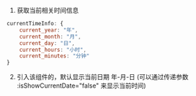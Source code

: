 1. 获取当前相关时间信息

```javascript
currentTimeInfo: {
	current_year: "年",
	current_month: "月",
	current_day: "日",
	current_hours: "小时",
	current_minutes: "分钟"
}
```

2. 引入该组件的，默认显示当前日期 年-月-日 (可以通过传递参数 :isShowCurrentDate="false" 来显示当前时间)


